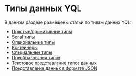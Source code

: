 # Типы данных YQL

В данном разделе размещены статьи по типам данных YQL:

- [Простые/примитивные типы](primitive.md)
- [Serial типы](serial.md)
- [Опциональные типы](optional.md)
- [Контейнеры](containers.md)
- [Специальные типы](special.md)
- [Преобразования типов](cast.md)
- [Текстовое представление типов данных](type_string.md)
- [Представление данных в формате JSON](json.md)
<!-- - [Представление данных в формате YSON](yson.md) -->
